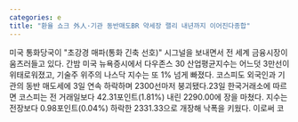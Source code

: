```yaml
---
categories: e
title: "환율 쇼크 外人·기관 동반매도BR 약세장 랠리 내년까지 이어진다종합"
---
```

미국 통화당국이 "초강경 매파(통화 긴축 선호)" 시그널을 보내면서 전 세계 금융시장이 움츠러들고 있다. 간밤 미국 뉴욕증시에서 다우존스 30 산업평균지수는 어느덧 3만선이 위태로워졌고, 기술주 위주의 나스닥 지수는 또 1% 넘게 빠졌다. 코스피도 외국인과 기관의 동반 매도세에 3일 연속 하락하며 2300선마저 붕괴됐다.23일 한국거래소에 따르면 코스피는 전 거래일보다 42.31포인트(1.81%) 내린 2290.00에 장을 마쳤다. 지수는 전장보다 0.98포인트(0.04%) 하락한 2331.33으로 개장해 낙폭을 키웠다. 이로써 코
